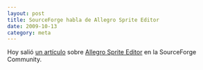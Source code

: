```yaml
---
layout: post
title: SourceForge habla de Allegro Sprite Editor
date: 2009-10-13
category: meta
---
```


Hoy salió
[un artículo](https://sourceforge.net/community/allegro-con-spirito-a-graphics-editor-for-sprites/)
sobre [Allegro Sprite Editor](http://www.aseprite.org/) en la SourceForge Community.
